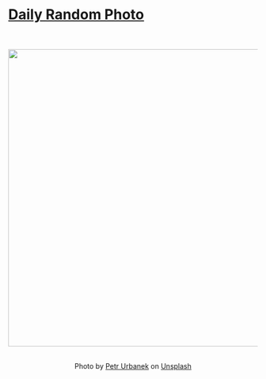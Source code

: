 # [Daily Random Photo](https://www.dailyrandomphoto.com/)

<div align="center">
  <br>
  <br>
  <a href="https://www.dailyrandomphoto.com/p/2023/2023-12-20/"><img src="https://images.unsplash.com/photo-1701874244251-7883821468df?crop=entropy&cs=tinysrgb&fit=max&fm=jpg&ixid=M3w3NzUwOHwwfDF8cmFuZG9tfHx8fHx8fHx8MTcwMzAzMTkwMnw&ixlib=rb-4.0.3&q=80&w=1080" width="600px"></a>
  <br>
  <br>
  <p class="has-text-grey">Photo by <a href="https://unsplash.com/@r4o4?utm_source=Daily%20Random%20Photo&amp;utm_medium=referral" target="_blank" rel="noopener noreferrer">Petr Urbanek</a> on <a href="https://unsplash.com/photos/a-view-of-a-city-at-night-from-the-top-of-a-building-AjzCrY2GW4c?utm_source=Daily%20Random%20Photo&amp;utm_medium=referral" target="_blank" rel="noopener noreferrer">Unsplash</a></p>
</div>
